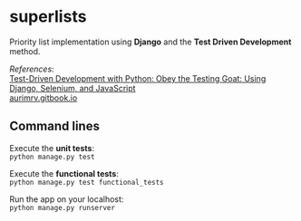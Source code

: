 # superlists

Priority list implementation using **Django** and the **Test Driven Development** method.  

*References*:  
[Test-Driven Development with Python: Obey the Testing Goat: Using Django, Selenium, and JavaScript](https://www.amazon.com/Test-Driven-Development-Python-Selenium-JavaScript/dp/1491958707)  
[aurimrv.gitbook.io](https://aurimrv.gitbook.io/tdd-python/)  

  
## Command lines
Execute the **unit tests**:  
`python manage.py test` 

Execute the **functional tests**:  
`python manage.py test functional_tests` 

Run the app on your localhost:  
`python manage.py runserver`
